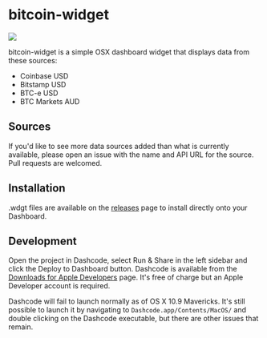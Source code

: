 bitcoin-widget
============

![](http://cl.ly/image/0n0s110d3D1c/Screenshot%202014-01-29%2020.29.21.png)

bitcoin-widget is a simple OSX dashboard widget that displays data from these sources:

 - Coinbase USD
 - Bitstamp USD
 - BTC-e USD
 - BTC Markets AUD

## Sources

If you'd like to see more data sources added than what is currently available, please open an issue with the name and API URL for the source. Pull requests are welcomed.

## Installation

.wdgt files are available on the [releases](../../releases) page to install directly onto your Dashboard.

## Development

Open the project in Dashcode, select Run & Share in the left sidebar and click the Deploy to Dashboard button. Dashcode is available from the [Downloads for Apple Developers](https://developer.apple.com/downloads/index.action) page. It's free of charge but an Apple Developer account is required.

Dashcode will fail to launch normally as of OS X 10.9 Mavericks. It's still possible to launch it by navigating to `Dashcode.app/Contents/MacOS/` and double clicking on the Dashcode executable, but there are other issues that remain.
